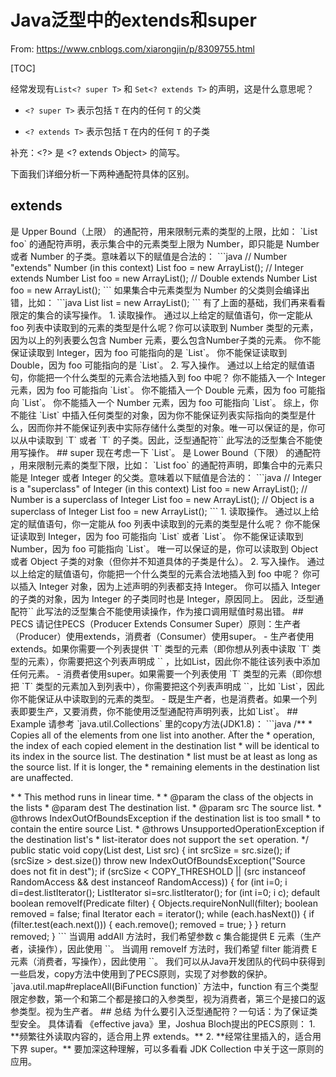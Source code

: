 # Java泛型中的extends和super

From: <https://www.cnblogs.com/xiarongjin/p/8309755.html>

[TOC]

经常发现有`List<? super T>` 和 `Set<? extends T>` 的声明，这是什么意思呢？

- `<? super T>` 表示包括 `T` 在内的任何 `T` 的父类

- `<? extends T>` 表示包括 `T` 在内的任何 `T` 的子类

补充：<?> 是 <? extends Object> 的简写。

下面我们详细分析一下两种通配符具体的区别。

## extends

<? extends T> 是 Upper Bound（上限） 的通配符，用来限制元素的类型的上限，比如：

`List<? extends Number> foo` 的通配符声明，表示集合中的元素类型上限为 Number，即只能是 Number 或者 Number 的子类。意味着以下的赋值是合法的：

```java
// Number "extends" Number (in this context)
List<? extends Number> foo = new ArrayList<Number>();

// Integer extends Number
List<? extends Number> foo = new ArrayList<Integer>();

// Double extends Number
List<? extends Number> foo = new ArrayList<Double>();
```

如果集合中元素类型为 Number 的父类则会编译出错，比如：

```java
List<? extends Number> list = new ArrayList<Object>();
```

有了上面的基础，我们再来看看 <? extends E> 限定的集合的读写操作。

1. 读取操作。

    通过以上给定的赋值语句，你一定能从 foo 列表中读取到的元素的类型是什么呢？你可以读取到 Number 类型的元素，因为以上的列表要么包含 Number 元素，要么包含Number子类的元素。

    你不能保证读取到 Integer，因为 foo 可能指向的是 `List<Double>`。

    你不能保证读取到 Double，因为 foo 可能指向的是 `List<Integer>`。

2. 写入操作。

    通过以上给定的赋值语句，你能把一个什么类型的元素合法地插入到 foo 中呢？

    你不能插入一个 Integer 元素，因为 foo 可能指向 `List<Double>`。

    你不能插入一个 Double 元素，因为 foo 可能指向 `List<Integer>`。

    你不能插入一个 Number 元素，因为 foo 可能指向 `List<Integer>`。

综上，你不能往 `List<? extends T>` 中插入任何类型的对象，因为你不能保证列表实际指向的类型是什么，因而你并不能保证列表中实际存储什么类型的对象。唯一可以保证的是，你可以从中读取到 `T` 或者 `T` 的子类。因此，泛型通配符`<? extends T>` 此写法的泛型集合不能使用写操作。

## super

现在考虑一下 `List<? super T>`。<? super T> 是 Lower Bound（下限） 的通配符 ，用来限制元素的类型下限，比如：

`List<? super Integer> foo` 的通配符声明，即集合中的元素只能是 Integer 或者 Integer 的父类。意味着以下赋值是合法的：

```java
// Integer is a "superclass" of Integer (in this context)
List<? super Integer> foo = new ArrayList<Integer>();

// Number is a superclass of Integer
List<? super Integer> foo = new ArrayList<Number>();

// Object is a superclass of Integer
List<? super Integer> foo = new ArrayList<Object>();
```

1. 读取操作。

   通过以上给定的赋值语句，你一定能从 foo 列表中读取到的元素的类型是什么呢？

   你不能保证读取到 Integer，因为 foo 可能指向 `List<Number>` 或者 `List<Object>`。

   你不能保证读取到 Number，因为 foo 可能指向 `List<Object>`。

   唯一可以保证的是，你可以读取到 Object 或者 Object 子类的对象（但你并不知道具体的子类是什么）。

2. 写入操作。

   通过以上给定的赋值语句，你能把一个什么类型的元素合法地插入到 foo 中呢？

   你可以插入 Integer 对象，因为上述声明的列表都支持 Integer。

   你可以插入 Integer 的子类的对象，因为 Integer 的子类同时也是 Integer，原因同上。

因此，泛型通配符`<? super T>` 此写法的泛型集合不能使用读操作，作为接口调用赋值时易出错。

## PECS

请记住PECS（Producer Extends Consumer Super）原则：生产者（Producer）使用extends，消费者（Consumer）使用super。

- 生产者使用extends。如果你需要一个列表提供 `T` 类型的元素（即你想从列表中读取 `T` 类型的元素），你需要把这个列表声明成 `<? extends T>` ，比如List<? extends Integer>，因此你不能往该列表中添加任何元素。
- 消费者使用super。如果需要一个列表使用 `T` 类型的元素（即你想把 `T` 类型的元素加入到列表中），你需要把这个列表声明成 `<? super T>`，比如 `List<? super Integer>`，因此你不能保证从中读取到的元素的类型。
- 既是生产者，也是消费者。如果一个列表即要生产，又要消费，你不能使用泛型通配符声明列表，比如`List<Integer>`。

## Example

请参考 `java.util.Collections` 里的copy方法(JDK1.8)：

```java
/**
 * Copies all of the elements from one list into another.  After the
 * operation, the index of each copied element in the destination list
 * will be identical to its index in the source list.  The destination
 * list must be at least as long as the source list.  If it is longer, the
 * remaining elements in the destination list are unaffected. <p>
 *
 * This method runs in linear time.
 *
 * @param  <T> the class of the objects in the lists
 * @param  dest The destination list.
 * @param  src The source list.
 * @throws IndexOutOfBoundsException if the destination list is too small
 *         to contain the entire source List.
 * @throws UnsupportedOperationException if the destination list's
 *         list-iterator does not support the <tt>set</tt> operation.
 */
public static <T> void copy(List<? super T> dest, List<? extends T> src) {
    int srcSize = src.size();
    if (srcSize > dest.size())
        throw new IndexOutOfBoundsException("Source does not fit in dest");

    if (srcSize < COPY_THRESHOLD ||
        (src instanceof RandomAccess && dest instanceof RandomAccess)) {
        for (int i=0; i<srcSize; i++)
            dest.set(i, src.get(i));
    } else {
        ListIterator<? super T> di=dest.listIterator();
        ListIterator<? extends T> si=src.listIterator();
        for (int i=0; i<srcSize; i++) {
            di.next();
            di.set(si.next());
        }
    }
}
```

亦或者是其他的几个方法的声明：

```java
boolean addAll(Collection<? extends E> c);

default boolean removeIf(Predicate<? super E> filter) {
        Objects.requireNonNull(filter);
        boolean removed = false;
        final Iterator<E> each = iterator();
        while (each.hasNext()) {
            if (filter.test(each.next())) {
                each.remove();
                removed = true;
            }
        }
        return removed;
    }
```

当调用 addAll 方法时，我们希望参数 c 集合能提供 E 元素（生产者，读操作），因此使用 `<? extends E>`。

当调用 removeIf 方法时，我们希望 filter 能消费 E 元素（消费者，写操作），因此使用 `<? super E>`。

我们可以从Java开发团队的代码中获得到一些启发，copy方法中使用到了PECS原则，实现了对参数的保护。

`java.util.map#replaceAll(BiFunction<? super K, ? super V, ? extends V> function)` 方法中，function 有三个类型限定参数，第一个和第二个都是接口的入参类型，视为消费者，第三个是接口的返参类型。视为生产者。

## 总结

为什么要引入泛型通配符？一句话：为了保证类型安全。

具体请看 《effective java》里，Joshua Bloch提出的PECS原则：

1. **频繁往外读取内容的，适合用上界 extends。**
2. **经常往里插入的，适合用下界 super。**

要加深这种理解，可以多看看 JDK Collection 中关于这一原则的应用。
